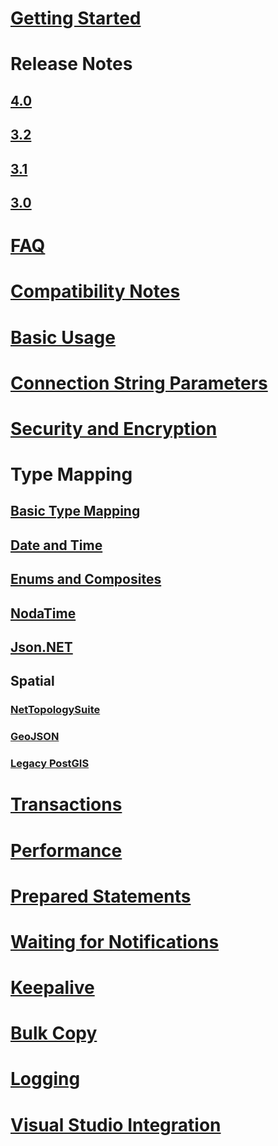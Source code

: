 ﻿# [Getting Started](index.md)
# Release Notes
## [4.0](release-notes/4.0.md)
## [3.2](release-notes/3.2.md)
## [3.1](release-notes/3.1.md)
## [3.0](release-notes/3.0.md)
# [FAQ](faq.md)
# [Compatibility Notes](compatibility.md)
# [Basic Usage](basic-usage.md)
# [Connection String Parameters](connection-string-parameters.md)
# [Security and Encryption](security.md)
# Type Mapping
## [Basic Type Mapping](types/basic.md)
## [Date and Time](types/datetime.md)
## [Enums and Composites](types/enums_and_composites.md)
## [NodaTime](types/nodatime.md)
## [Json.NET](types/jsonnet.md)
## Spatial
### [NetTopologySuite](types/nts.md)
### [GeoJSON](types/geojson.md)
### [Legacy PostGIS](types/legacy-postgis.md)
# [Transactions](transactions.md)
# [Performance](performance.md)
# [Prepared Statements](prepare.md)
# [Waiting for Notifications](wait.md)
# [Keepalive](keepalive.md)
# [Bulk Copy](copy.md)
# [Logging](logging.md)
# [Visual Studio Integration](ddex.md)
